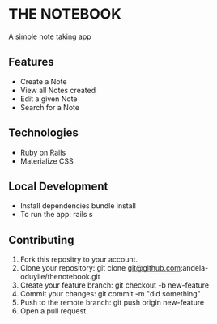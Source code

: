 # THE NOTEBOOK

A simple note taking app

## Features
- Create a Note
- View all Notes created
- Edit a given Note
- Search for a Note

## Technologies

- Ruby on Rails
- Materialize CSS

## Local Development

- Install dependencies bundle install
- To run the app: rails s

## Contributing

1. Fork this repositry to your account.
2. Clone your repository: git clone git@github.com:andela-oduyile/thenotebook.git
3. Create your feature branch: git checkout -b new-feature
4. Commit your changes: git commit -m "did something"
5. Push to the remote branch: git push origin new-feature
6. Open a pull request.

